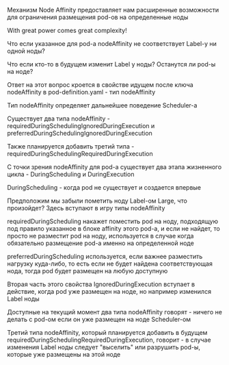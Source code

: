 Механизм Node Affinity предоставляет нам расширенные возможности для ограничения размещения pod-ов на определенные ноды

With great power comes great complexity!

Что если указанное для pod-а nodeAffinity не соответствует Label-у ни одной ноды?

Что если кто-то в будущем изменит Label у ноды? Останутся ли pod-ы на ноде?

Ответ на этот вопрос кроется в свойстве идущем после ключа nodeAffinity в pod-definition.yaml - тип nodeAffinity

Тип nodeAffinity определяет дальнейшее поведение Scheduler-а

Существует два типа nodeAffinity - requiredDuringSchedulingIgnoredDuringExecution и preferredDuringSchedulingIgnoredDuringExecution

Также планируется добавить третий типа - requiredDuringSchedulingRequiredDuringExecution

С точки зрения nodeAffinity для pod-а существует два этапа жизненного цикла - DuringScheduling и DuringExecution

DuringScheduling - когда pod не существует и создается впервые

Предположим мы забыли пометить ноду Label-ом Large, что произойдет? Здесь вступают в игру типы nodeAffinity

requiredDuringScheduling накажет поместить pod на ноду, подходящую под правило указанное в блоке affinity этого pod-а, и если не найдет, то просто не разместит pod на ноду, используется в случае когда обязательно размещение pod-а именно на определенной ноде

preferredDuringScheduling используется, если важнее разместить нагрузку куда-либо, то есть если не будет найдена соответствующая нода, тогда pod будет размещен на любую доступную

Вторая часть этого свойства IgnoredDuringExecution вступает в действие, когда pod уже размещен на ноде, но например изменился Label ноды

Доступные на текущий момент два типа nodeAffinity говорят - ничего не делать с pod-ом если он уже размещен на ноде Scheduler-ом

Третий типа nodeAffinity, который планируется добавить в будущем requiredDuringSchedulingRequiredDuringExecution, говорит - в случае изменения Label ноды следует "выселить" или разрушить pod-ы, которые уже размещены на этой ноде